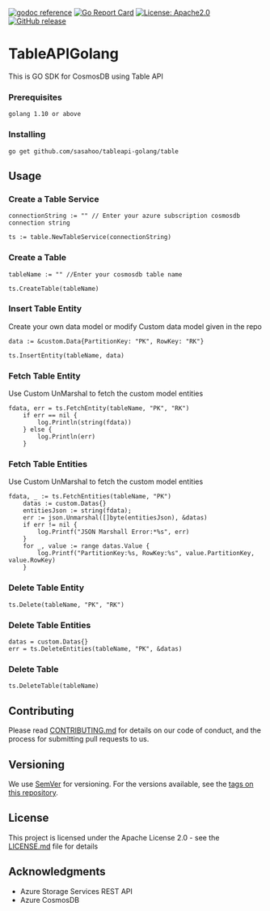 [![godoc reference](https://img.shields.io/badge/godoc-reference-blue.svg)](https://godoc.org/github.com/sandipsahoo/tableapi-golang/table) [![Go Report Card](https://goreportcard.com/badge/github.com/sandipsahoo/tableapi-golang)](https://goreportcard.com/report/github.com/sandipsahoo/tableapi-golang) [![License: Apache2.0](https://img.shields.io/badge/License-Apache2.0-green.svg)](https://opensource.org/licenses/Apache-2.0)[![GitHub release](https://img.shields.io/badge/release-v1.0--beta-yellowgreen)](https://github.com/sandipsahoo/tableapi-golang/releases/)

# TableAPIGolang
This is GO SDK for CosmosDB using Table API

### Prerequisites

```
golang 1.10 or above
```

### Installing

```
go get github.com/sasahoo/tableapi-golang/table

```

## Usage

### Create a Table Service

```
connectionString := "" // Enter your azure subscription cosmosdb connection string

ts := table.NewTableService(connectionString)
```
### Create a Table

```
tableName := "" //Enter your cosmosdb table name

ts.CreateTable(tableName)

```
### Insert Table Entity
Create your own data model or modify Custom data model given in the repo

```
data := &custom.Data{PartitionKey: "PK", RowKey: "RK"}

ts.InsertEntity(tableName, data)

```

### Fetch Table Entity
Use Custom UnMarshal to fetch the custom model entities
```
fdata, err = ts.FetchEntity(tableName, "PK", "RK")
	if err == nil {
		log.Println(string(fdata))
	} else {
		log.Println(err)
	}

```
### Fetch Table Entities
Use Custom UnMarshal to fetch the custom model entities

```
fdata, _ := ts.FetchEntities(tableName, "PK")
	datas := custom.Datas{}
	entitiesJson := string(fdata);
	err := json.Unmarshal([]byte(entitiesJson), &datas)
	if err != nil {
		log.Printf("JSON Marshall Error:*%s", err)
	}
	for _, value := range datas.Value {
		log.Printf("PartitionKey:%s, RowKey:%s", value.PartitionKey, value.RowKey)
	}

```
### Delete Table Entity

```
ts.Delete(tableName, "PK", "RK")

```
### Delete Table Entities

```
datas = custom.Datas{}
err = ts.DeleteEntities(tableName, "PK", &datas)

```

### Delete Table

```
ts.DeleteTable(tableName)

```
## Contributing

Please read [CONTRIBUTING.md](https://github.com/sasahoo/tableapi-golang/blob/master/CONTRIBUTING.md) for details on our code of conduct, and the process for submitting pull requests to us.

## Versioning

We use [SemVer](http://semver.org/) for versioning. For the versions available, see the [tags on this repository](https://github.com/sasahoo/tableapi-golang/tags). 

## License

This project is licensed under the Apache License 2.0 - see the [LICENSE.md](https://github.com/sasahoo/tableapi-golang/blob/master/LICENSE) file for details

## Acknowledgments

* Azure Storage Services REST API
* Azure CosmosDB


